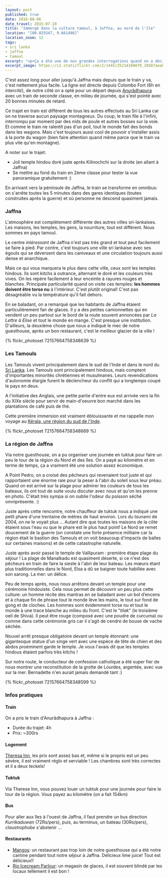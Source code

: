 ```yaml
---
layout: post
published: true
date: 2016-08-06
date_travel: 2015-07-10
title: "Immergé dans la culture tamoul, à Jaffna, au nord de l'île"
location: "[80.025547, 9.661498]"
location_zoom: 12
tags:
- sri lanka
- jaffna
- tamoul
excerpt: "<p>Ça a été une de nos grandes interrogations quand on a décidé de faire ce voyage: est-ce qu'on prend le temps d'aller visiter le nord de l'île?</p><p>Après quelques réflexions, on a décidé de sauter le pas (<em>spoiler</em>: on ne regrette pas, on a adoré !) Seul le Lonely Planet parle de la région et elle n'est ouverte que depuis peu. Il y a encore très peu de touristes et les gens sont ravis de papoter avec vous.</p>"
excerpt_image: https://c2.staticflickr.com/2/1445/25214160070_10587aeab0_c.jpg
---
```

C'est assez long pour aller jusqu'à Jaffna mais depuis que le train y va, c'est nettement plus facile. La ligne est directe depuis Colombo Fort (6h en _intercité_), de notre côté on a opté pour un départ depuis [Anurâdhapura](/polonnaruwa-anuradhapura-mihintale/) avec un train de seconde classe, en milieu de journée, qui s'est pointé avec 20 bonnes minutes de retard.

Ce trajet en train est différent de tous les autres effectués au Sri Lanka car on ne traverse aucun paysage montagneux. Du coup, le train file à l'infini, interrompu par moment par des nids de poule et autres bosses sur la voie. Et comme le train ne ralentit pas d'un poil, tout le monde fait des bonds dans les wagons. Mais c'est toujours aussi cool de pouvoir s'installer assis à la porte du wagon (bien faire attention quand même parce que le train va plus vite qu'en montagne).

A noter sur le trajet:

 - Joli temple hindou doré juste après Kilinochchi sur la droite (en allant à Jaffna)
 - Se mettre au fond du train en 2ème classe pour tester la vue panoramique gratuitement :)

En arrivant vers la péninsule de Jaffna, le train se transforme en omnibus: on s'arrête toutes les 5 minutes dans des gares identiques (toutes construites après la guerre) et où personne ne descend quasiment jamais.

### Jaffna

L'atmosphère est complètement différente des autres villes sri-lankaises. Les maisons, les temples, les gens, la nourriture, tout est différent. Nous sommes en pays tamoul.

Le centre _intéressant_ de Jaffna n'est pas très grand et tout peut facilement se faire à pied. Par contre, c'est toujours une ville sri lankaise avec ses égouts qui se déversent dans les caniveaux et une circulation toujours aussi dense et anarchique.

Mais ce qui vous marquera le plus dans cette ville, ceux sont les temples hindous. Ils sont kitchs à outrance, alternant le doré et les couleurs très vives. On les repère facilement à leur enceinte à rayures rouges et blanches. Principale particularité quand on visite ces temples: **les hommes doivent être torse nu** à l'intérieur.  C'est plutôt original! C'est pas désagréable vu la température qu'il fait dehors.

En se baladant, on a remarqué que les habitants de Jaffna étaient particulièrement fan de glaces. Il y a des petites camionnettes qui en vendent un peu partout sur le bord de la route souvent annoncées par *La Lettre à Elise* et tout le monde en mange. C'est presque une institution. D'ailleurs, la deuxième chose que nous a indiqué le mec de notre guesthouse, après un bon restaurant, c'est le meilleur glacier de la ville !

{% flickr_photoset 72157664758348639 %}

### Les Tamouls

Les Tamouls vivent principalement dans le sud de l'Inde et dans le nord du [Sri Lanka](/tag/srilanka). Les Tamouls sont principalement hindous, mais comptent d'importantes minorités chrétiennes et musulmanes. Leurs revendications d'autonomie élargie furent le déclencheur du conflit qui a longtemps coupé le pays en deux.

A l'initiative des Anglais, une petite partie d'entre eux est arrivée vers la fin du XIXe siècle pour servir de main-d'oeuvre bon marché dans les plantations de café puis de thé.

Cette première immersion est vraiment éblouissante et me rappelle mon voyage au [Kérala, une région du sud de l'Inde](https://fr.wikipedia.org/wiki/Kerala).

{% flickr_photoset 72157664758348669 %}

### La région de Jaffna

Via notre guesthouse, on a pu organiser une journée en tuktuk pour faire un peu le tour de la région du Nord et des îles. On a payé au kilomètre et en terme de temps, ça a vraiment été une solution assez économique.

A Point Pedro, on a croisé des pêcheurs qui revenaient tout juste et qui rapportaient une énorme raie pour la  peser à l'abri du soleil sous leur préau. Quand on est arrivé sur la plage pour admirer les couleurs de tous les bateaux, ils ont tout de suite voulu discuter avec nous et qu'on les prenne en photo. C'était très sympa si on oublie l'odeur du poisson séché omniprésente. :)

Juste après cette rencontre, notre chauffeur de tuktuk nous a indiqué une petit phare d'une trentaine de mètres de haut environ. Lors du tsunami de 2004, on ne le voyait plus ... Autant dire que toutes les maisons de la côte étaient sous l'eau vu que le phare est le plus haut point! Le Nord se remet doucement de la guerre (on constate une forte présence militaire car la région était le bastion des Tamouls et on voit beaucoup d'impacts de balles sur certaines maisons) et de cette catastrophe naturelle.

Juste après avoir passé le temple de Vallipuram : première étape plage du séjour ! La plage de Manalkadu est quasiment déserte, si ce n'est des pêcheurs en train de faire la sieste à l'abri de leur bateau. Les mœurs étant plus traditionnelles dans le Nord, Elsa a dû se baigner toute habillée avec son sarong. La mer: un délice.

Peu de temps après, nous nous arrêtons devant un temple pour une cérémonie hindouiste. Cela nous permet de découvrir un peu plus cette culture: un homme récite des mantras en se baladant avec un bol d’encens et à chaque fin de phrase tout le monde lève les mains, le tout sur fond de gong et de cloches. Les hommes sont évidemment torse nu et tout le monde à une trace blanche au milieu du front. C'est le "*tilak*" (le troisième oeil de Shiva). Il peut être rouge (composé avec une poudre de curcuma) ou comme dans cette cérémonie gris car il s'agit de cendre de bouse de vache séchée.

Nouvel arrêt presque obligatoire devant un temple étonnant: une gigantesque statue d'un singe vert avec une espèce de tête de chien et des abdos proéminent garde le temple. Je vous l'avais dit que les temples hindous étaient parfois très kitchs !

Sur notre route, le conducteur de confession catholique a été super fier de nous montrer une reconstitution de la grotte de Lourdes, argentée, avec vue sur la mer. Bernadette n'en aurait jamais demandé tant :)

{% flickr_photoset 72157664758348599 %}

### Infos pratiques

#### Train

On a pris le train d'Anurâdhapura à Jaffna :

- Durée du trajet: 4h
- Prix: ~300rs

#### Logement

[Theresa Inn](http://www.theresainnjaffna.com/), les prix sont assez bas et, même si le proprio est un peu sévère, il est vraiment réglo et serviable ! Les chambres sont très correctes et il a deux teckels!

#### Tuktuk

Via Therese Inn, vous pouvez louer un tuktuk pour une journée pour faire le tour de la région. Vous payez au kilomètre (on a fait 154km)

#### Bus

Pour aller aux îles à l'ouest de Jaffna, il faut prendre un bus direction *Kurrikaduwan* (72Rs/pers), puis, au terminus, un bateau (30Rs/pers), _claustrophobe_ s'abstenir ...

#### Restaurants

 - [Mangos](http://4sq.com/q0I5GX): un restaurant pas trop loin de notre guesthouse qui a été notre cantine pendant tout notre séjour à Jaffna. Delicieux lime juice! Tout est délicieux!!
 - [Rio Icecream Parlour](http://4sq.com/hQ6Q0t): un magasin de glaces, il est souvent blindé par les locaux tellement il est bon !
